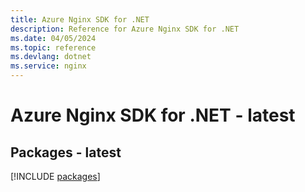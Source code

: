 ```yaml
---
title: Azure Nginx SDK for .NET
description: Reference for Azure Nginx SDK for .NET
ms.date: 04/05/2024
ms.topic: reference
ms.devlang: dotnet
ms.service: nginx
---
```

# Azure Nginx SDK for .NET - latest
## Packages - latest
[!INCLUDE [packages](nginx-index.md)]